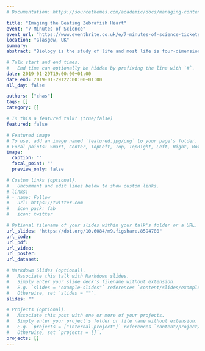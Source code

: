 ```yaml
---
# Documentation: https://sourcethemes.com/academic/docs/managing-content/

title: "Imaging the Beating Zebrafish Heart"
event: "7 Minutes of Science"
event_url: "https://www.eventbrite.co.uk/e/7-minutes-of-science-tickets-54718322977#"
location: "Glasgow, UK"
summary:
abstract: "Biology is the study of life and most life is four-dimensional (space and time), but for years it has been studied using dead samples and often in only two-dimensions. Our research has developed new techniques that combine optics and computing to image the living, beating heart in zebrafish, a model organism for cardiac disease and injury. This new approach is able to 'computationally freeze' the heart and capture three-dimensional time-lapses of heart development and injury response in a non-invasive and minimally harmful way reducing the impact on the animals used whilst enabling better and new biology to be explored."

# Talk start and end times.
#   End time can optionally be hidden by prefixing the line with `#`.
date: 2019-01-29T19:00:00+01:00
date_end: 2019-01-29T22:00:00+01:00
all_day: false

authors: ["chas"]
tags: []
category: []

# Is this a featured talk? (true/false)
featured: false

# Featured image
# To use, add an image named `featured.jpg/png` to your page's folder.
# Focal points: Smart, Center, TopLeft, Top, TopRight, Left, Right, BottomLeft, Bottom, BottomRight.
image:
  caption: ""
  focal_point: ""
  preview_only: false

# Custom links (optional).
#   Uncomment and edit lines below to show custom links.
# links:
# - name: Follow
#   url: https://twitter.com
#   icon_pack: fab
#   icon: twitter

# Optional filename of your slides within your talk's folder or a URL.
url_slides: "https://doi.org/10.6084/m9.figshare.8594780"
url_code:
url_pdf:
url_video:
url_poster:
url_dataset:

# Markdown Slides (optional).
#   Associate this talk with Markdown slides.
#   Simply enter your slide deck's filename without extension.
#   E.g. `slides = "example-slides"` references `content/slides/example-slides.md`.
#   Otherwise, set `slides = ""`.
slides: ""

# Projects (optional).
#   Associate this post with one or more of your projects.
#   Simply enter your project's folder or file name without extension.
#   E.g. `projects = ["internal-project"]` references `content/project/deep-learning/index.md`.
#   Otherwise, set `projects = []`.
projects: []
---
```

